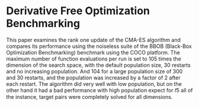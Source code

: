 # Derivative Free Optimization Benchmarking
This paper examines the rank one update of the CMA-ES algorithm and compares its performance using the noiseless suite of the BBOB (Black-Box Optimization Benchmarking) benchmark using the COCO platform. The maximum number of function evaluations per run is set to 105 times the dimension of the search space, with the default population size, 30 restarts and no increasing population. And 104 for a large population size of 300 and 30 restarts, and the population was increased by a factor of 2 after each restart. The algorithm did very well with low population, but on the other hand it had a bad performance with high population expect for 𝑓5 all of the instance, target pairs were completely solved for all dimensions.
